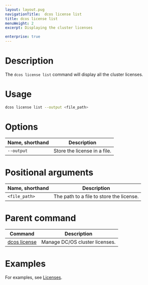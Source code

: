 ```yaml
---
layout: layout.pug
navigationTitle:  dcos license list
title: dcos license list
menuWeight: 2
excerpt: Displaying the cluster licenses

enterprise: true
---
```


# Description
The `dcos license list` command will display all the cluster licenses.

# Usage

```bash
dcos license list --output <file_path>
```

# Options

| Name, shorthand |  Description |
|---------|-------------|
| `--output`   |   Store the license in a file. |


# Positional arguments

| Name, shorthand |  Description |
|---------|-------------|
| `<file_path>`    |  The path to a file to store the license. |


# Parent command

| Command | Description |
|---------|-------------|
| [dcos license](/mesosphere/dcos/1.11/cli/command-reference/dcos-license/) | Manage DC/OS cluster licenses. |

# Examples
For examples, see [Licenses](/mesosphere/dcos/1.11/administering-clusters/licenses/).
